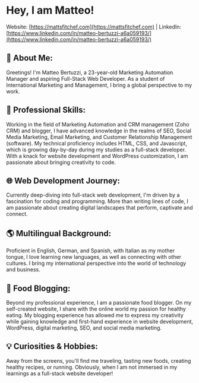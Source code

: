 # Hey, I am Matteo!
Website: [https://mattsfitchef.com](https://mattsfitchef.com) | LinkedIn: [https://www.linkedin.com/in/matteo-bertuzzi-a6a059193/](https://www.linkedin.com/in/matteo-bertuzzi-a6a059193/)

## 🚀 About Me:

Greetings! I'm Matteo Bertuzzi, a 23-year-old Marketing Automation Manager and aspiring Full-Stack Web Developer. As a student of International Marketing and Management, I bring a global perspective to my work.

## 💼 Professional Skills:

Working in the field of Marketing Automation and CRM management (Zoho CRM) and blogger, I have advanced knowledge in the realms of SEO, Social Media Marketing, Email Marketing, and Customer Relationship Management (software). My technical proficiency includes HTML, CSS, and Javascript, which is growing day-by-day during my studies as a full-stack developer. With a knack for website development and WordPress customization, I am passionate about bringing creativity to code.

## 🌐 Web Development Journey:

Currently deep-diving into full-stack web development, I'm driven by a fascination for coding and programming. More than writing lines of code, I am passionate about creating digital landscapes that perform, captivate and connect.

## 🌎 Multilingual Background:

Proficient in English, German, and Spanish, with Italian as my mother tongue, I love learning new languages, as well as connecting with other cultures. I bring my international perspective into the world of technology and business.

## 🍲 Food Blogging:

Beyond my professional experience, I am a passionate food blogger. On my self-created website, I share with the online world my passion for healthy eating. My blogging experience has allowed me to express my creativity while gaining knowledge and first-hand experience in website development, WordPress, digital marketing, SEO, and social media marketing.

## 💡 Curiosities & Hobbies:

Away from the screens, you'll find me traveling, tasting new foods, creating healthy recipes, or running. Obviously, when I am not immersed in my learnings as a full-stack website developer!



<!--
supports HTML 
**matteobertuzzi/matteobertuzzi** is a ✨ _special_ ✨ repository because its `README.md` (this file) appears on your GitHub profile.

Here are some ideas to get you started:

- 🔭 I’m currently working on ...
- 🌱 I’m currently learning ...
- 👯 I’m looking to collaborate on ...
- 🤔 I’m looking for help with ...
- 💬 Ask me about ...
- 📫 How to reach me: ...
- 😄 Pronouns: ...
- ⚡ Fun fact: ...
-->
